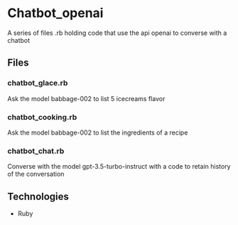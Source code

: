 # Chatbot_openai

A series of files .rb holding code that use the api openai to converse with a chatbot

## Files

### chatbot_glace.rb

Ask the model babbage-002 to list 5 icecreams flavor

### chatbot_cooking.rb

Ask the model babbage-002 to list the ingredients of a recipe

### chatbot_chat.rb

Converse with the model gpt-3.5-turbo-instruct with a code to retain history of the conversation

## Technologies

- Ruby
